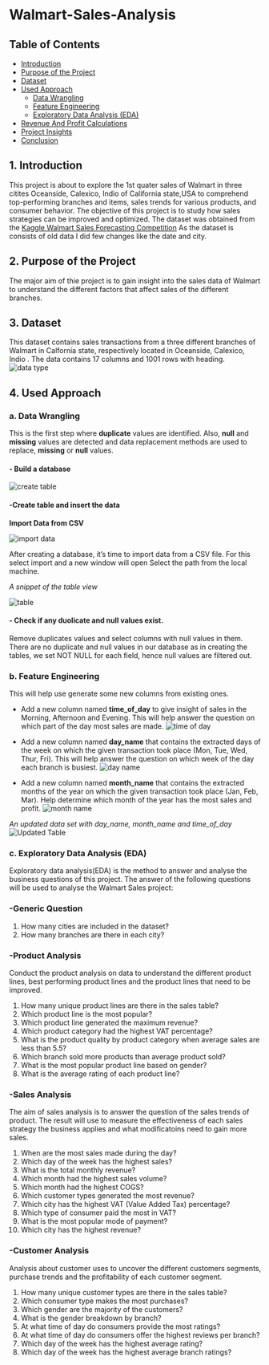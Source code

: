 # Walmart-Sales-Analysis
## Table of Contents
- [Introduction](Introduction)
- [Purpose of the Project](Purpose-of-the-Project)
- [Dataset](Dataset)
- [Used Approach](Used-Approach)
  - [Data Wrangling](Data-Wrangling)
  - [Feature Engineering](Feature-Engineering)
  - [Exploratory Data Analysis (EDA)](Exploratory-Data-Analysis-(EDA))
- [Revenue And Profit Calculations](Revenue-And-Profit-Calculations)
- [Project Insights](Project-Insights)
- [Conclusion](Conclusion)

## 1. Introduction
This project is about to explore the 1st quater sales of Walmart in three citites Oceanside, Calexico, Indio of California state,USA to comprehend top-performing branches and items, sales trends for various products, and consumer behavior. The objective of this project is to study how sales strategies can be improved and optimized. The dataset was obtained from the [Kaggle Walmart Sales Forecasting Competition](https://www.kaggle.com/c/walmart-recruiting-store-sales-forecasting) 
As the dataset is consists of old data I did few changes like the date and city.

## 2. Purpose of the Project 
The major aim of thie project is to gain insight into the sales data of Walmart to understand the different factors that affect sales of the different branches.

## 3. Dataset
This dataset contains sales transactions from a three different branches of Walmart in Calfornia state, respectively located in Oceanside, Calexico, Indio . The data contains 17 columns and 1001 rows with heading. 
![data type](https://github.com/samia-dola/Walmart-Sales-Analysis/assets/150064729/10eb85a4-f607-46d8-bb36-38cbf54e2775)

## 4. Used Approach 
### a. Data Wrangling
This is the first step where **duplicate** values are identified. Also, **null** and **missing** values are detected and data replacement methods are used to replace, **missing** or **null** values.

#### - Build a database
![create table](https://github.com/samia-dola/Walmart-Sales-Analysis/assets/150064729/80f0a25e-3e98-44bf-bbce-8dfe7f8aeb90)

#### -Create table and insert the data
  
**Import Data from CSV**

![import data](https://github.com/samia-dola/Walmart-Sales-Analysis/assets/150064729/de161c8f-bd35-4305-94c3-3b2e9663bd6e)

After creating a database, it’s time to import data from a CSV file. For this select import and a new window will open Select the path from the local machine.
  
*A snippet of the table view*
  
![table](https://github.com/samia-dola/Walmart-Sales-Analysis/assets/150064729/f2bc9ace-4150-4f85-9f5a-f76feffb9274)
  
#### - Check if any duolicate and null values exist.
Remove duplicates values and select columns with null values in them. There are no duplicate and null values in our database as in creating the tables, we set NOT NULL for each field, hence null values are filtered out.

### b. Feature Engineering
This will help use generate some new columns from existing ones.

- Add a new column named **time_of_day** to give insight of sales in the Morning, Afternoon and Evening. This will help answer the question on which part of the day most sales are made.
![time of day](https://github.com/samia-dola/Walmart-Sales-Analysis/assets/150064729/d5d381b0-6b4d-4a52-b917-bdda8dc0e878)

- Add a new column named **day_name** that contains the extracted days of the week on which the given transaction took place (Mon, Tue, Wed, Thur, Fri). This will help answer the question on which week of   the day each branch is busiest.
![day name](https://github.com/samia-dola/Walmart-Sales-Analysis/assets/150064729/cce710b4-ace5-4562-aba8-b14eae259a89)

- Add a new column named **month_name** that contains the extracted months of the year on which the given transaction took place (Jan, Feb, Mar). Help determine which month of the year has the most sales and profit.
![month name](https://github.com/samia-dola/Walmart-Sales-Analysis/assets/150064729/4e778a3a-ff14-470b-91b9-72c8e7c656be)

*An updated data set with day_name, month_name and time_of_day*
![Updated Table](https://github.com/samia-dola/Walmart-Sales-Analysis/assets/150064729/0b883fa8-88ef-45bb-8ef8-fd27026e2c78)

### c. Exploratory Data Analysis (EDA) 
Exploratory data analysis(EDA) is the method to answer and analyse the business questions of this project.
The answer of the following questions will be used to analyse the Walmart Sales project:

### -Generic Question
1. How many cities are included in the dataset?
2. How many branches are there in each city?

### -Product Analysis
Conduct the product analysis on data to understand the different product lines, best performing product lines and the product lines that need to be improved.
1. How many unique product lines are there in the sales table?
2. Which product line is the most popular?
3. Which product line generated the maximum revenue?
4. Which product category had the highest VAT percentage?
5. What is the product quality by product category when average sales are less than 5.5?
6. Which branch sold more products than average product sold?
7. What is the most popular product line based on gender?
8. What is the average rating of each product line?

### -Sales Analysis
The aim of sales analysis is to answer the question of the sales trends of product. The result will use to measure the effectiveness of each sales strategy the business applies and what modificatoins need to gain more sales.
1. When are the most sales made during the day?
2. Which day of the week has the highest sales?
3. What is the total monthly revenue?
4. Which month had the highest sales volume?
5. Which month had the highest COGS?
6. Which customer types generated the most revenue?
7. Which city has the highest VAT (Value Added Tax) percentage?
8. Which type of consumer paid the most in VAT?
9. What is the most popular mode of payment?
10. Which city has the highest revenue?

### -Customer Analysis
Analysis about customer uses to uncover the different customers segments, purchase trends and the profitability of each customer segment.
1. How many unique customer types are there in the sales table?
2. Which consumer type makes the most purchases?
3. Which gender are the majority of the customers?
4. What is the gender breakdown by branch?
5. At what time of day do consumers provide the most ratings?
6. At what time of day do consumers offer the highest reviews per branch?
7. Which day of the week has the highest average rating?
8. Which day of the week has the highest average branch ratings?
